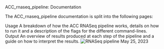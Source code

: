 ACC_rnaseq_pipeline: Documentation

The ACC_rnaseq_pipeline documentation is split into the following pages:

Usage
A breakdown of how the ACC RNASeq pipeline works, details on how to run it and a description of the flags for the different command-lines.
Output
An overview of results produced at each step of the pipeline and a guide on how to interpret the results.
![RNASeq pipeline May 25, 2023](https://github.com/mnlongjohn/ACC_rnaseq_pipeline/assets/65206588/40c03283-33ed-4148-86f0-261277c6c61a)
